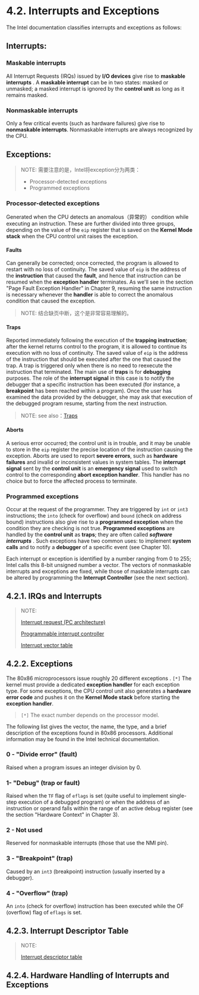 # 4.2. Interrupts and Exceptions

The Intel documentation classifies interrupts and exceptions as follows:

## Interrupts:

### Maskable interrupts

All Interrupt Requests (IRQs) issued by **I/O devices** give rise to **maskable interrupts** . A **maskable interrupt** can be in two states: masked or unmasked; a masked interrupt is ignored by the **control unit** as long as it remains masked.

### Nonmaskable interrupts

Only a few critical events (such as hardware failures) give rise to **nonmaskable interrupts**. Nonmaskable interrupts are always recognized by the CPU.

## Exceptions:	

> NOTE: 需要注意的是，Intel将exception分为两类：
>
> - Processor-detected exceptions
> - Programmed exceptions

### Processor-detected exceptions

Generated when the CPU detects an anomalous（异常的） condition while executing an instruction. These are further divided into three groups, depending on the value of the  `eip` register that is saved on the **Kernel Mode stack** when the CPU control unit raises the exception.

#### Faults

Can generally be corrected; once corrected, the program is allowed to restart with no loss of continuity. The saved value of  `eip` is the address of the **instruction** that caused the **fault**, and hence that instruction can be resumed when the **exception handler** terminates. As we'll see in the section "Page Fault Exception Handler" in Chapter 9, resuming the same instruction is necessary whenever the **handler** is able to correct the anomalous condition that caused the exception.

> NOTE: 结合缺页中断，这个是非常容易理解的。

#### Traps

Reported immediately following the execution of the **trapping instruction**; after the kernel returns control to the program, it is allowed to continue its execution with no loss of continuity. The saved value of  `eip` is the address of the instruction that should be executed after the one that caused the trap. A trap is triggered only when there is no need to reexecute the instruction that terminated. The main use of **traps** is for **debugging** purposes. The role of the **interrupt signal** in this case is to notify the debugger that a specific instruction has been executed (for instance, a **breakpoint** has been reached within a program). Once the user has examined the data provided by the debugger, she may ask that execution of the debugged program resume, starting from the next instruction.

> NOTE: see also：[Traps](https://en.wikipedia.org/wiki/Trap_(computing))

#### Aborts

A serious error occurred; the control unit is in trouble, and it may be unable to store in the  `eip` register the precise location of the instruction causing the exception. Aborts are used to report **severe errors**, such as **hardware failures** and invalid or inconsistent values in system tables. The **interrupt signal** sent by the **control unit** is an **emergency signal** used to switch control to the corresponding **abort exception handler**. This handler has no choice but to force the affected process to terminate.



### Programmed exceptions

Occur at the request of the programmer. They are triggered by  `int` or  `int3` instructions; the  `into` (check for overflow) and  `bound` (check on address bound) instructions also give rise to a **programmed exception** when the condition they are checking is not true. **Programmed exceptions** are handled by the **control unit** as **traps**; they are often called ***software interrupts*** . Such exceptions have two common uses: to implement **system calls** and to notify a **debugger** of a specific event (see Chapter 10).





Each interrupt or exception is identified by a number ranging from 0 to 255; Intel calls this 8-bit unsigned number a vector. The vectors of nonmaskable interrupts and exceptions are fixed, while those of maskable interrupts can be altered by programming the **Interrupt Controller** (see the next section).



## 4.2.1. IRQs and Interrupts

> NOTE:
>
> [Interrupt request (PC architecture)](https://en.wikipedia.org/wiki/Interrupt_request_(PC_architecture))
>
> [Programmable interrupt controller](https://en.wikipedia.org/wiki/Programmable_interrupt_controller)
>
> [Interrupt vector table](https://en.wikipedia.org/wiki/Interrupt_vector_table)

## 4.2.2. Exceptions

The 80x86 microprocessors issue roughly 20 different exceptions . `[*]` The kernel must provide a dedicated **exception handler** for each exception type. For some exceptions, the CPU control unit also generates a **hardware error code** and pushes it on the **Kernel Mode stack** before starting the **exception handler**.

>`[*]` The exact number depends on the processor model.

The following list gives the vector, the name, the type, and a brief description of the exceptions found in 80x86 processors. Additional information may be found in the Intel technical documentation.

### 0 - "Divide error" (fault)

Raised when a program issues an integer division by 0.

### 1- "Debug" (trap or fault)

Raised when the  `TF` flag of  `eflags` is set (quite useful to implement single-step execution of a debugged program) or when the address of an instruction or operand falls within the range of an active debug register (see the section "Hardware Context" in Chapter 3).

### 2 - Not used

Reserved for nonmaskable interrupts (those that use the NMI pin).

### 3 - "Breakpoint" (trap)

Caused by an  `int3` (breakpoint) instruction (usually inserted by a debugger).

### 4 - "Overflow" (trap)

An  `into` (check for overflow) instruction has been executed while the  OF (overflow) flag of `eflags` is set.





## 4.2.3. Interrupt Descriptor Table

>  NOTE:
>
> [Interrupt descriptor table](https://en.wikipedia.org/wiki/Interrupt_descriptor_table)



## 4.2.4. Hardware Handling of Interrupts and Exceptions